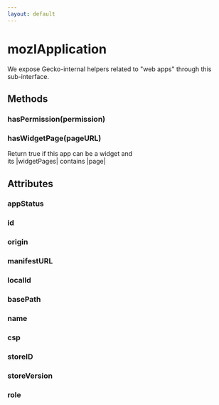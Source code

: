 ```yaml
---
layout: default
---
```


# mozIApplication #
  
We expose Gecko-internal helpers related to "web apps" through this  
sub-interface.  
  

## Methods ##

### hasPermission(permission) ###

### hasWidgetPage(pageURL) ###
  
 Return true if this app can be a widget and  
 its |widgetPages| contains |page|  
  

## Attributes ##

### appStatus ###

### id ###

### origin ###

### manifestURL ###

### localId ###

### basePath ###

### name ###

### csp ###

### storeID ###

### storeVersion ###

### role ###
